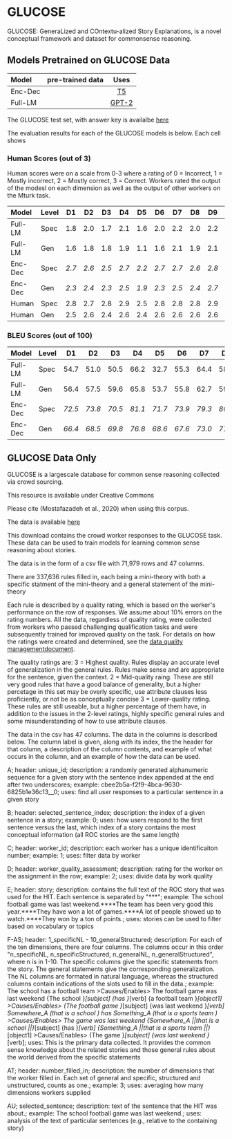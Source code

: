 # GLUCOSE
GLUCOSE: GeneraLized and COntextu-alized Story Explanations, is a novel conceptual framework and dataset for commonsense reasoning. 

## Models Pretrained on GLUCOSE Data

|Model | pre-trained data | Uses |
|:----------|:---------:|:------:|
| Enc-Dec   |           | [T5](https://github.com/google-research/text-to-text-transfer-transformer) |
|Full-LM    |           | [GPT-2](https://github.com/openai/gpt-2) |

The GLUCOSE test set, with answer key is availalbe [here](https://comoltd.sharepoint.com/:u:/s/Glucose/EeB8o14qh6tOuqjNLPW4gyUB-epWDmPr0_vFgBX7PzCtxg?e=W3ExcR)

The evaluation results for each of the GLUCOSE models is below. Each cell shows 

### Human Scores (out of 3)
Human scores were on a scale from 0-3 where a rating of 0 = Incorrect, 1 = Mostly incorrect, 2 = Mostly correct, 3 = Correct. Workers rated the output of the modesl on each dimension as well as the output of other workers on the Mturk task.

|Model |Level | D1 | D2 | D3 | D4 | D5 | D6 | D7 | D8 | D9 | D10|
|:-------|:---|:---:|:---:|:---:|:----:|:----:|:----:|:---:|:---:|:---:|:---:|
|Full-LM | Spec | 1.8 | 2.0 | 1.7 | 2.1 | 1.6 | 2.0 | 2.2 | 2.0 | 2.2 | 2.1 |
|Full-LM |  Gen | 1.6 | 1.8 | 1.8 | 1.9 | 1.1 | 1.6 | 2.1 | 1.9 | 2.1 | 1.5 |
|Enc-Dec | Spec | *2.7* | *2.6* | *2.5* | *2.7* | *2.2* | *2.7*| *2.7* | *2.6* | *2.8* | *2.5* |
|Enc-Dec | Gen | *2.3* | *2.4* | *2.3* | *2.5* | *1.9*| *2.3* | *2.5* | *2.4* | *2.7* | *1.7* |
|Human|Spec| 2.8 | 2.7 | 2.8 | 2.9 | 2.5 | 2.8 | 2.8 | 2.8  | 2.9 | 3.0 |
|Human|Gen| 2.5 | 2.6 | 2.4 | 2.6 | 2.4 | 2.6 | 2.6 | 2.6 | 2.6 | 2.7 | 

### BLEU Scores (out of 100)

|Model |Level | D1 | D2 | D3 | D4 | D5 | D6 | D7 | D8 | D9 | D10|
|:-------|:---|:---:|:---:|:---:|:----:|:----:|:----:|:---:|:---:|:---:|:---:|
|Full-LM | Spec | 54.7 | 51.0 | 50.5 | 66.2 | 32.7 | 55.3 | 64.4 | 58.8 | 73.4 | 67.0 |
|Full-LM | Gen | 56.4 | 57.5 | 59.6 | 65.8 | 53.7 | 55.8 | 62.7 | 59.0 | 67.7 | 56.2 |
|Enc-Dec | Spec |*72.5* | *73.8* | *70.5* | *81.1* | *71.7* | *73.9* | *79.3* | *80.2* | *86.6* | *66.9* |
|Enc-Dec | Gen | *66.4* | *68.5* | *69.8* | *76.8* | *68.6* | *67.6* | *73.0* | *77.0* | *86.8* | *57.5* |

## GLUCOSE Data Only

GLUCOSE is a largescale database for common sense reasoning collected via crowd sourcing. 

This resource is available under Creative Commons

Please cite (Mostafazadeh et al., 2020) when using this corpus.

The data is available [here](https://comoltd.sharepoint.com/:u:/s/Glucose/EU0IJE1sT9JCgOe7YU60x-0BI24M7E9BFfknfSq-GwAnHA?e=LhGsp9)

This download contains the crowd worker responses to the GLUCOSE task. These data can be used to train models for learning common sense reasoning about stories.

The data is in the form of a csv file with 71,979 rows and 47 columns.   

There are 337,636 rules filled in, each being a mini-theory with both a specific statment of the mini-theory and a general statement of the mini-theory

Each rule is described by a quality rating, which is based on the worker's performance on the row of responses. We assume about 10% errors on the rating numbers. 
All the data, regardless of quality rating, were collected from workers who passed challenging qualification tasks and were subsequently trained for improved quality on the task.
For details on how the ratings were created and determined, see the [data quality managementdocument](https://www.overleaf.com/read/khtjjgkxpcgj).

The quality ratings are:
3 = Highest quality. Rules display an accurate level of generalization in the general rules. Rules make sense and are appropriate for the sentence, given the context. 
2 = Mid-quality raing. These are still very good rules that have a good balance of generality, but a higher percetage in this set may be overly specific, use attribute clauses less proficiently, or not be as conceptually concise
3 = Lower-quality rating. These rules are still useable, but a higher percentage of them have, in addition to the issues in the 2-level ratings, highly specific general rules and some misunderstanding of how to use attribute clauses. 

The data in the csv has 47 columns. The data in the columns is described below. The column label is given, along with its index, the the header for that column, a description of the column contents, and example of what occurs in the column, and an example of how the data can be used. 

A; header: unique_id; description: a randomly generated alphanumeric sequence for a given story with the sentence index appended at the end after two underscores; example: cbee2b5a-f2f9-4bca-9630-6825b1e36c13__0; uses: find all user responses to a particular sentence in a given story

B; header: selected_sentence_index; description: the index of a given sentence in a story; example: 0; uses: how users respond to the first sentence versus the last, which index of a story contains the most conceptual information (all ROC stories are the same length)

C; header: worker_id; description: each worker has a unique identificaiton number; example: 1; uses: filter data by worker

D; header: worker_quality_assessment; description: rating for the worker on the assignment in the row; example: 2; uses: divide data by work quality

E; header: story; description: contains the full text of the ROC story that was used for the HIT. Each sentence is separated by "***"; example: The school football game was last weekend.****The team has been very good this year.****They have won a lot of games.****A lot of people showed up to watch.****They won by a ton of points.; uses: stories can be used to filter based on vocabulary or topics

F-AS; header: 1_specificNL - 10_generalStructured; description: For each of the ten dimensions, there are four columns. The columns occur in this order "n_specificNL, n_specificStructured, n_generalNL, n_generalStructured", where n is in 1-10. The specific columns give the specific statements from the story. The general statements give the corresponding generalization. The NL columns are formated in natural language, whereas the structured columns contain indications of the slots used to fill in the data.; example: The school  has  a football team  >Causes/Enables> The football game  was last weekend 	{The school }_[subject] {has }_[verb] {a football team }_[object1] >Causes/Enables> {The football game }_[subject] {was last weekend }_[verb]	Somewhere_A (that is a school ) has  Something_A (that is a sports team ) >Causes/Enables> The game  was last weekend 	{Somewhere_A ||that is a school ||}_[subject] {has }_[verb] {Something_A ||that is a sports team ||}_[object1] >Causes/Enables> {The game }_[subject] {was last weekend }_[verb]; uses: This is the primary data collected. It provides the common sense knowledge about the related stories and those general rules about the world derived from the specific statements

AT; header: number_filled_in; description: the number of dimensions that the worker filled in. Each set of general and specific, structured and unstructured, counts as one.; example: 3; uses: averaging how many dimensions workers supplied

AU; selected_sentence; description: text of the sentence that the HIT was about.; example: The school football game was last weekend.; uses: analysis of the text of particular sentences (e.g., relative to the containing story)
